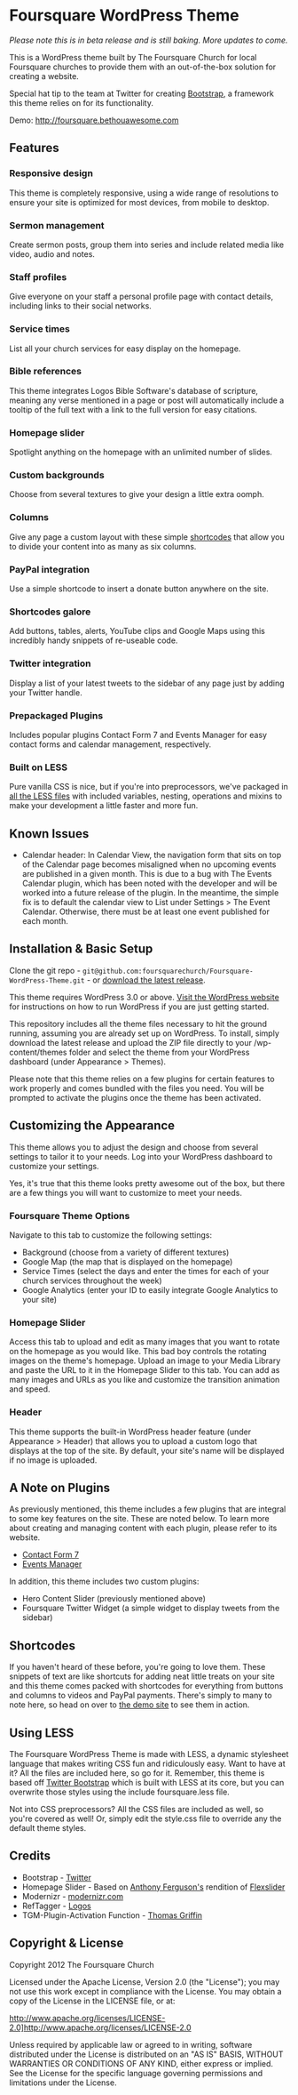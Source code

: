 # Foursquare WordPress Theme

*Please note this is in beta release and is still baking. More updates to come.*

This is a WordPress theme built by The Foursquare Church for local Foursquare churches to provide them with an out-of-the-box solution for creating a website. 

Special hat tip to the team at Twitter for creating [Bootstrap](http://twitter.github.com/bootstrap), a framework this theme relies on for its functionality. 

Demo: http://foursquare.bethouawesome.com

## Features

### Responsive design
This theme is completely responsive, using a wide range of resolutions to ensure your site is optimized for most devices, from mobile to desktop.

### Sermon management
Create sermon posts, group them into series and include related media like video, audio and notes.

### Staff profiles
Give everyone on your staff a personal profile page with contact details, including links to their social networks.

### Service times
List all your church services for easy display on the homepage.

### Bible references
This theme integrates Logos Bible Software's database of scripture, meaning any verse mentioned in a page or post will automatically include a tooltip of the full text with a link to the full version for easy citations. 

### Homepage slider
Spotlight anything on the homepage with an unlimited number of slides.

### Custom backgrounds
Choose from several textures to give your design a little extra oomph.

### Columns
Give any page a custom layout with these simple [shortcodes](http://codex.wordpress.org/Shortcode) that allow you to divide your content into as many as six columns.

### PayPal integration
Use a simple shortcode to insert a donate button anywhere on the site.

### Shortcodes galore
Add buttons, tables, alerts, YouTube clips and Google Maps using this incredibly handy snippets of re-useable code.

### Twitter integration
Display a list of your latest tweets to the sidebar of any page just by adding your Twitter handle.

### Prepackaged Plugins
Includes popular plugins Contact Form 7 and Events Manager for easy contact forms and calendar management, respectively. 

### Built on LESS
Pure vanilla CSS is nice, but if you're into preprocessors, we've packaged in [all the LESS files](http://lesscss.org/) with included variables, nesting, operations and mixins to make your development a little faster and more fun. 

## Known Issues

* Calendar header: In Calendar View, the navigation form that sits on top of the Calendar page becomes misaligned when no upcoming events are published in a given month. This is due to a bug with The Events Calendar plugin, which has been noted with the developer and will be worked into a future release of the plugin. In the meantime, the simple fix is to default the calendar view to List under Settings > The Event Calendar. Otherwise, there must be at least one event published for each month. 

## Installation & Basic Setup

Clone the git repo - `git@github.com:foursquarechurch/Foursquare-WordPress-Theme.git` - or [download the latest release](http://www.foursquare.org/wptheme).

This theme requires WordPress 3.0 or above. [Visit the WordPress website](http://codex.wordpress.org/Installing_WordPress) for instructions on how to run WordPress if you are just getting started.

This repository includes all the theme files necessary to hit the ground running, assuming you are already set up on WordPress. To install, simply download the latest release and upload the ZIP file directly to your /wp-content/themes folder and select the theme from your WordPress dashboard (under Appearance > Themes). 

Please note that this theme relies on a few plugins for certain features to work properly and comes bundled with the files you need. You will be prompted to activate the plugins once the theme has been activated.

## Customizing the Appearance

This theme allows you to adjust the design and choose from several settings to tailor it to your needs. Log into your WordPress dashboard to customize your settings.

Yes, it's true that this theme looks pretty awesome out of the box, but there are a few things you will want to customize to meet your needs.

### Foursquare Theme Options  
Navigate to this tab to customize the following settings:

* Background (choose from a variety of different textures)
* Google Map (the map that is displayed on the homepage)
* Service Times (select the days and enter the times for each of your church services throughout the week)
* Google Analytics (enter your ID to easily integrate Google Analytics to your site)

### Homepage Slider
Access this tab to upload and edit as many images that you want to rotate on the homepage as you would like. This bad boy controls the rotating images on the theme's homepage. Upload an image to your Media Library and paste the URL to it in the Homepage Slider to this tab. You can add as many images and URLs as you like and customize the transition animation and speed. 

### Header
This theme supports the built-in WordPress header feature (under Appearance > Header) that allows you to upload a custom logo that displays at the top of the site. By default, your site's name will be displayed if no image is uploaded.

## A Note on Plugins

As previously mentioned, this theme includes a few plugins that are integral to some key features on the site. These are noted below. To learn more about creating and managing content with each plugin, please refer to its website.

* [Contact Form 7](http://contactform7.com/)
* [Events Manager](http://wordpress.org/extend/plugins/events-manager/)

In addition, this theme includes two custom plugins:

* Hero Content Slider (previously mentioned above)
* Foursquare Twitter Widget (a simple widget to display tweets from the sidebar)

## Shortcodes
If you haven't heard of these before, you're going to love them. These snippets of text are like shortcuts for adding neat little treats on your site and this theme comes packed with shortcodes for everything from buttons and columns to videos and PayPal payments. There's simply to many to note here, so head on over to [the demo site](http://foursquare.bethouawesome.com/shortcodes) to see them in action.

## Using LESS
The Foursquare WordPress Theme is made with LESS, a dynamic stylesheet language that makes writing CSS fun and ridiculously easy. Want to have at it? All the files are included here, so go for it. Remember, this theme is based off [Twitter Bootstrap](http://twitter.github.com/bootstrap/) which is built with LESS at its core, but you can overwrite those styles using the include foursquare.less file.

Not into CSS preprocessors? All the CSS files are included as well, so you're covered as well! Or, simply edit the style.css file to override any the default theme styles.

## Credits

* Bootstrap - [Twitter](http://twitter.github.com/bootstrap/)
* Homepage Slider - Based on [Anthony Ferguson's](http://www.fergusweb.net/software/flexslider/) rendition of [Flexslider](http://flex.madebymufffin.com/)
* Modernizr - [modernizr.com](http://modernizr.com)
* RefTagger - [Logos](http://www.logos.com/reftagger)
* TGM-Plugin-Activation Function - [Thomas Griffin](https://github.com/thomasgriffin/TGM-Plugin-Activation)

## Copyright & License
Copyright 2012 The Foursquare Church

Licensed under the Apache License, Version 2.0 (the "License"); you may not use this work except in compliance with the License. You may obtain a copy of the License in the LICENSE file, or at:

http://www.apache.org/licenses/LICENSE-2.0]http://www.apache.org/licenses/LICENSE-2.0

Unless required by applicable law or agreed to in writing, software distributed under the License is distributed on an "AS IS" BASIS, WITHOUT WARRANTIES OR CONDITIONS OF ANY KIND, either express or implied. See the License for the specific language governing permissions and limitations under the License.

